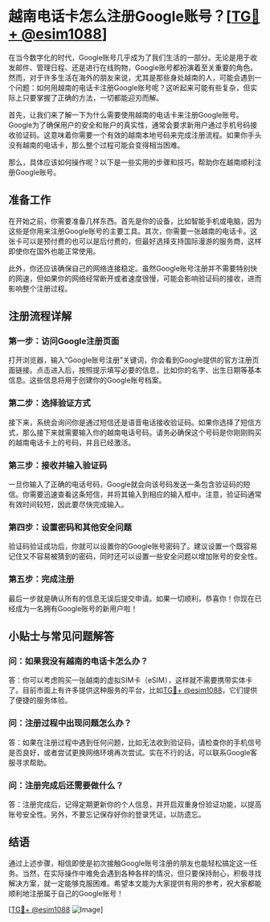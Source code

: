 # 越南电话卡怎么注册Google账号？[[TG💪+ @esim1088](https://t.me/s/esim1088)]

在当今数字化的时代，Google账号几乎成为了我们生活的一部分。无论是用于收发邮件、管理日程、还是进行在线购物，Google账号都扮演着至关重要的角色。然而，对于许多生活在海外的朋友来说，尤其是那些身处越南的人，可能会遇到一个问题：如何用越南的电话卡注册Google账号呢？这听起来可能有些复杂，但实际上只要掌握了正确的方法，一切都能迎刃而解。

首先，让我们来了解一下为什么需要使用越南的电话卡来注册Google账号。Google为了确保用户的安全和账户的真实性，通常会要求新用户通过手机号码接收验证码。这意味着你需要一个有效的越南本地号码来完成注册流程。如果你手头没有越南的电话卡，那么整个过程可能会变得相当困难。

那么，具体应该如何操作呢？以下是一些实用的步骤和技巧，帮助你在越南顺利注册Google账号。

## 准备工作

在开始之前，你需要准备几样东西。首先是你的设备，比如智能手机或电脑，因为这些是你用来注册Google账号的主要工具。其次，你需要一张越南的电话卡。这张卡可以是预付费的也可以是后付费的，但最好选择支持国际漫游的服务商，这样即使你在国外也能正常使用。

此外，你还应该确保自己的网络连接稳定。虽然Google账号注册并不需要特别快的网速，但如果你的网络经常断开或者速度很慢，可能会影响验证码的接收，进而影响整个注册过程。

## 注册流程详解

### 第一步：访问Google注册页面

打开浏览器，输入“Google账号注册”关键词，你会看到Google提供的官方注册页面链接。点击进入后，按照提示填写必要的信息，比如你的名字、出生日期等基本信息。这些信息将用于创建你的Google账号档案。

### 第二步：选择验证方式

接下来，系统会询问你是通过短信还是语音电话接收验证码。如果你选择了短信方式，那么接下来就需要输入你的越南电话号码。请务必确保这个号码是你刚刚购买的越南电话卡上的号码，并且已经激活。

### 第三步：接收并输入验证码

一旦你输入了正确的电话号码，Google就会向该号码发送一条包含验证码的短信。你需要迅速查看这条短信，并将其输入到相应的输入框中。注意，验证码通常有效时间较短，因此要尽快完成输入。

### 第四步：设置密码和其他安全问题

验证码验证成功后，你就可以设置你的Google账号密码了。建议设置一个既容易记住又不容易被猜到的密码，同时还可以设置一些安全问题以增加账号的安全性。

### 第五步：完成注册

最后一步就是确认所有的信息无误后提交申请。如果一切顺利，恭喜你！你现在已经成为一名拥有Google账号的新用户啦！

## 小贴士与常见问题解答

### 问：如果我没有越南的电话卡怎么办？

答：你可以考虑购买一张越南的虚拟SIM卡（eSIM），这样就不需要携带实体卡了。目前市面上有许多提供这种服务的平台，比如[TG💪+ @esim1088](https://t.me/s/esim1088)，它们提供了便捷的服务体验。

### 问：注册过程中出现问题怎么办？

答：如果在注册过程中遇到任何问题，比如无法收到验证码，请检查你的手机信号是否良好，或者尝试更换网络环境再次尝试。实在不行的话，可以联系Google客服寻求帮助。

### 问：注册完成后还需要做什么？

答：注册完成后，记得定期更新你的个人信息，并开启双重身份验证功能，以提高账号安全性。另外，不要忘记保存好你的登录凭证，以防遗忘。

## 结语

通过上述步骤，相信即使是初次接触Google账号注册的朋友也能轻松搞定这一任务。当然，在实际操作中难免会遇到各种各样的情况，但只要保持耐心，积极寻找解决方案，就一定能够克服困难。希望本文能为大家提供有用的参考，祝大家都能顺利地注册属于自己的Google账号！

[[TG💪+ @esim1088](https://t.me/s/esim1088) ![Image](https://i.postimg.cc/4NQfJmqS/Snipaste-2025-05-13-00-14-12.png)]
